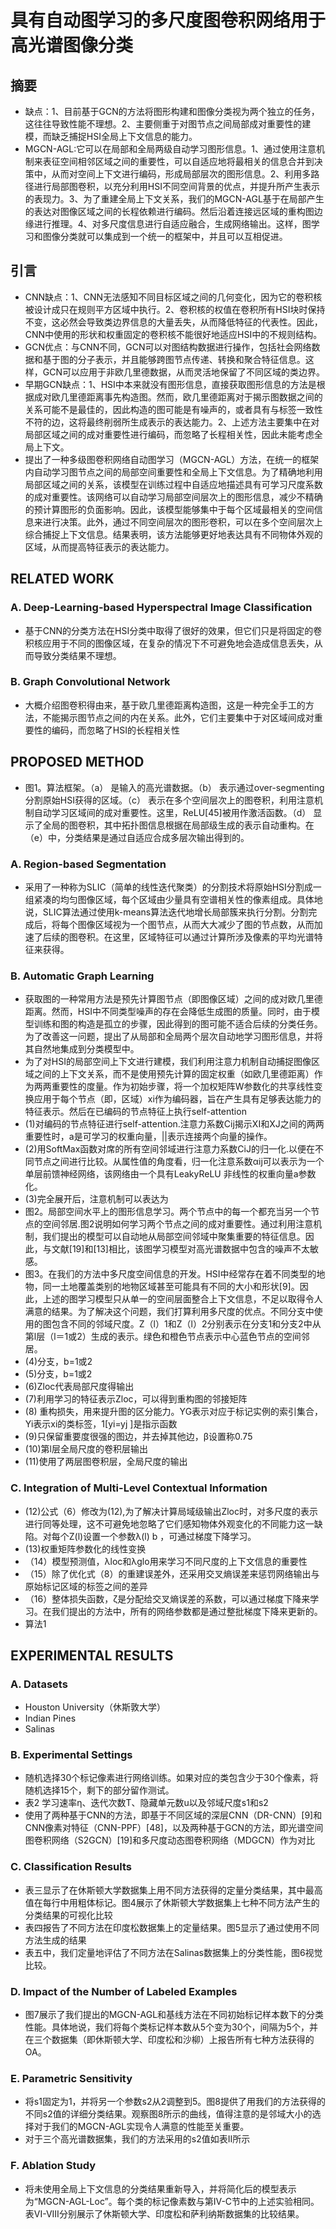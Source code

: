 # 具有自动图学习的多尺度图卷积网络用于高光谱图像分类 #
## 摘要 ##
- 缺点：1、目前基于GCN的方法将图形构建和图像分类视为两个独立的任务，这往往导致性能不理想。2、主要侧重于对图节点之间局部成对重要性的建模，而缺乏捕捉HSI全局上下文信息的能力。
- MGCN-AGL:它可以在局部和全局两级自动学习图形信息。1、通过使用注意机制来表征空间相邻区域之间的重要性，可以自适应地将最相关的信息合并到决策中，从而对空间上下文进行编码，形成局部层次的图形信息。2、利用多路径进行局部图卷积，以充分利用HSI不同空间背景的优点，并提升所产生表示的表现力。3、为了重建全局上下文关系，我们的MGCN-AGL基于在局部产生的表达对图像区域之间的长程依赖进行编码。然后沿着连接远区域的重构图边缘进行推理。4、对多尺度信息进行自适应融合，生成网络输出。这样，图学习和图像分类就可以集成到一个统一的框架中，并且可以互相促进。
## 引言 ##
- CNN缺点：1、CNN无法感知不同目标区域之间的几何变化，因为它的卷积核被设计成只在规则平方区域中执行。2、卷积核的权值在卷积所有HSI块时保持不变，这必然会导致类边界信息的大量丢失，从而降低特征的代表性。因此，CNN中使用的形状和权重固定的卷积核不能很好地适应HSI中的不规则结构。
- GCN优点：与CNN不同，GCN可以对图结构数据进行操作，包括社会网络数据和基于图的分子表示，并且能够跨图节点传递、转换和聚合特征信息。这样，GCN可以应用于非欧几里德数据，从而灵活地保留了不同区域的类边界。
- 早期GCN缺点：1、HSI中本来就没有图形信息，直接获取图形信息的方法是根据成对欧几里德距离事先构造图。然而，欧几里德距离对于揭示图数据之间的关系可能不是最佳的，因此构造的图可能是有噪声的，或者具有与标签一致性不符的边，这将最终削弱所生成表示的表达能力。2、上述方法主要集中在对局部区域之间的成对重要性进行编码，而忽略了长程相关性，因此未能考虑全局上下文。
- 提出了一种多级图卷积网络自动图学习（MGCN-AGL）方法，在统一的框架内自动学习图节点之间的局部空间重要性和全局上下文信息。为了精确地利用局部区域之间的关系，该模型在训练过程中自适应地描述具有可学习尺度系数的成对重要性。该网络可以自动学习局部空间层次上的图形信息，减少不精确的预计算图形的负面影响。因此，该模型能够集中于每个区域最相关的空间信息来进行决策。此外，通过不同空间层次的图形卷积，可以在多个空间层次上综合捕捉上下文信息。结果表明，该方法能够更好地表达具有不同物体外观的区域，从而提高特征表示的表达能力。
## RELATED WORK ##
### A. Deep-Learning-based Hyperspectral Image Classification
- 基于CNN的分类方法在HSI分类中取得了很好的效果，但它们只是将固定的卷积核应用于不同的图像区域，在复杂的情况下不可避免地会造成信息丢失，从而导致分类结果不理想。
### B. Graph Convolutional Network 
- 大概介绍图卷积得由来，基于欧几里德距离构造图，这是一种完全手工的方法，不能揭示图节点之间的内在关系。此外，它们主要集中于对区域间成对重要性的编码，而忽略了HSI的长程相关性
## PROPOSED METHOD ##
- 图1。算法框架。（a） 是输入的高光谱数据。（b） 表示通过over-segmenting分割原始HSI获得的区域。（c） 表示在多个空间层次上的图卷积，利用注意机制自动学习区域间的成对重要性。这里，ReLU[45]被用作激活函数。（d） 显示了全局的图卷积，其中拓扑图信息根据在局部级生成的表示自动重构。在（e）中，分类结果是通过自适应合成多层次输出得到的。
### A. Region-based Segmentation
- 采用了一种称为SLIC（简单的线性迭代聚类）的分割技术将原始HSI分割成一组紧凑的均匀图像区域，每个区域由少量具有空谱相关性的像素组成。具体地说，SLIC算法通过使用k-means算法迭代地增长局部簇来执行分割。分割完成后，将每个图像区域视为一个图节点，从而大大减少了图的节点数，从而加速了后续的图卷积。在这里，区域特征可以通过计算所涉及像素的平均光谱特征来获得。
### B. Automatic Graph Learning 
- 获取图的一种常用方法是预先计算图节点（即图像区域）之间的成对欧几里德距离。然而，HSI中不同类型噪声的存在会降低生成图的质量。同时，由于模型训练和图的构造是孤立的步骤，因此得到的图可能不适合后续的分类任务。为了改善这一问题，提出了从局部和全局两个层次自动地学习图形信息，并将其自然地集成到分类模型中。
- 为了对HSI的局部空间上下文进行建模，我们利用注意力机制自动捕捉图像区域之间的上下文关系，而不是使用预先计算的固定权重（如欧几里德距离）作为两两重要性的度量。作为初始步骤，将一个加权矩阵W参数化的共享线性变换应用于每个节点（即，区域）xi作为编码器，旨在产生具有足够表达能力的特征表示。然后在已编码的节点特征上执行self-attention
- (1)对编码的节点特征进行self-attention.注意力系数Cij揭示XI和XJ之间的两两重要性时，a是可学习的权重向量，||表示连接两个向量的操作。
- (2)用SoftMax函数对席的所有空间邻域进行注意力系数CiJ的归一化.以便在不同节点之间进行比较。从属性值的角度看，归一化注意系数αij可以表示为一个单层前馈神经网络，该网络由一个具有LeakyReLU 非线性的权重向量a参数化。
- (3)完全展开后，注意机制可以表达为
- 图2。局部空间水平上的图形信息学习。两个节点中的每一个都充当另一个节点的空间邻居.图2说明如何学习两个节点之间的成对重要性。通过利用注意机制，我们提出的模型可以自动地从局部空间邻域中聚集重要的特征信息。因此，与文献[19]和[13]相比，该图学习模型对高光谱数据中包含的噪声不太敏感。
- 图3。在我们的方法中多尺度空间信息的开发。HSI中经常存在着不同类型的地物，同一土地覆盖类别的地物区域甚至可能具有不同的大小和形状[9]。因此，上述的图学习模型只从单一的空间层面整合上下文信息，不足以取得令人满意的结果。为了解决这个问题，我们打算利用多尺度的优点。不同分支中使用的图包含不同的邻域尺度。Z（l）1和Z（l）2分别表示在分支1和分支2中从第l层（l＝1或2）生成的表示。绿色和橙色节点表示中心蓝色节点的空间邻居。
- (4)分支，b=1或2
- (5)分支，b=1或2
- (6)Zloc代表局部尺度得输出
- (7)利用学习的特征表示Zloc，可以得到重构图的邻接矩阵
- (8) 重构损失，用来提升图的区分能力。YG表示对应于标记实例的索引集合，Yi表示xi的类标签，1[yi=yj ]是指示函数
- (9)只保留重要度很强的图边，并去掉其他边，β设置称0.75
- (10)第l层全局尺度的卷积层输出
- (11)使用了两层图卷积层，全局尺度的输出
### C. Integration of Multi-Level Contextual Information
- (12)公式（6）修改为(12),为了解决计算局域级输出Zloc时，对多尺度的表示进行同等处理，这不可避免地忽略了它们感知物体外观变化的不同能力这一缺陷。对每个Z(l)设置一个参数λ(l) b ，可通过梯度下降学习。
- (13)权重矩阵参数化的线性变换
- （14）模型预测值，λloc和λglo用来学习不同尺度的上下文信息的重要性
- （15）除了优化式（8）的重建误差外，还采用交叉熵误差来惩罚网络输出与原始标记区域的标签之间的差异
- （16）整体损失函数，ζ是分配给交叉熵误差的系数，可以通过梯度下降来学习。在我们提出的方法中，所有的网络参数都是通过整批梯度下降来更新的。
- 算法1
## EXPERIMENTAL RESULTS
### A. Datasets
- Houston University（休斯敦大学）
- Indian Pines
- Salinas
### B. Experimental Settings 
- 随机选择30个标记像素进行网络训练。如果对应的类包含少于30个像素，将随机选择15个，剩下的部分留作测试。
- 表2 学习速率η、迭代次数T、隐藏单元数u以及邻域尺度s1和s2
- 使用了两种基于CNN的方法，即基于不同区域的深层CNN（DR-CNN）[9]和CNN像素对特征（CNN-PPF）[48]，以及两种基于GCN的方法，即光谱空间图卷积网络（S2GCN）[19]和多尺度动态图卷积网络（MDGCN）作为对比
### C. Classification Results
- 表三显示了在休斯顿大学数据集上用不同方法获得的定量分类结果，其中最高值在每行中用粗体标记。图4展示了休斯顿大学数据集上七种不同方法产生的分类结果的可视化比较
- 表四报告了不同方法在印度松数据集上的定量结果。图5显示了通过使用不同方法生成的结果
- 表五中，我们定量地评估了不同方法在Salinas数据集上的分类性能，图6视觉比较。
### D. Impact of the Number of Labeled Examples 
- 图7展示了我们提出的MGCN-AGL和基线方法在不同初始标记样本数下的分类性能。具体地说，我们将每个类标记样本数从5个变为30个，间隔为5个，并在三个数据集（即休斯顿大学、印度松和沙柳）上报告所有七种方法获得的OA。
### E. Parametric Sensitivity 
- 将s1固定为1，并将另一个参数s2从2调整到5。图8提供了用我们的方法获得的不同s2值的详细分类结果。观察图8所示的曲线，值得注意的是邻域大小的选择对于我们的MGCN-AGL实现令人满意的性能至关重要。
- 对于三个高光谱数据集，我们的方法采用的s2值如表II所示
### F. Ablation Study 
- 将未使用全局上下文信息的分类结果重新导入，并将简化后的模型表示为“MGCN-AGL-Loc”。每个类的标记像素数与第IV-C节中的上述实验相同。表VI-VIII分别展示了休斯顿大学、印度松和萨利纳斯数据集的比较结果。
